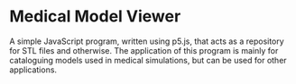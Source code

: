 # Medical Model Viewer
A simple JavaScript program, written using p5.js, that acts as a repository for STL files and otherwise. The application of this program is mainly for cataloguing models used in medical simulations, but can be used for other applications.
